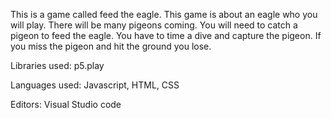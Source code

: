 This is a game called feed the eagle. This game is about an eagle who you will play. There will be many pigeons coming. You will need to catch a pigeon to feed the eagle. You have to time a dive and capture the pigeon. If you miss the pigeon and hit the ground you lose.

Libraries used:
p5.play

Languages used:
Javascript, HTML, CSS

Editors:
Visual Studio code